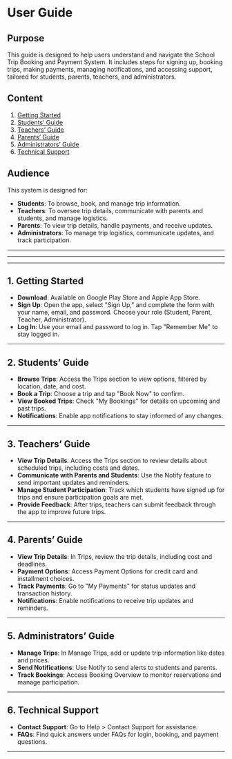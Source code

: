 # User Guide

## Purpose
This guide is designed to help users understand and navigate the School Trip Booking and Payment System. It includes steps for signing up, booking trips, making payments, managing notifications, and accessing support, tailored for students, parents, teachers, and administrators.

## Content
1. [Getting Started](#getting-started)
2. [Students’ Guide](#students-guide)
3. [Teachers’ Guide](#teachers-guide)
4. [Parents’ Guide](#parents-guide)
5. [Administrators’ Guide](#administrators-guide)
6. [Technical Support](#technical-support)


   
## Audience
This system is designed for:

- **Students**: To browse, book, and manage trip information.
- **Teachers**: To oversee trip details, communicate with parents and students, and manage logistics.
- **Parents**: To view trip details, handle payments, and receive updates.
- **Administrators**: To manage trip logistics, communicate updates, and track participation.

---



---

---

## 1. Getting Started
- **Download**: Available on Google Play Store and Apple App Store.
- **Sign Up**: Open the app, select "Sign Up," and complete the form with your name, email, and password. Choose your role (Student, Parent, Teacher, Administrator).
- **Log In**: Use your email and password to log in. Tap "Remember Me" to stay logged in.

---

## 2. Students’ Guide
- **Browse Trips**: Access the Trips section to view options, filtered by location, date, and cost.
- **Book a Trip**: Choose a trip and tap "Book Now" to confirm.
- **View Booked Trips**: Check "My Bookings" for details on upcoming and past trips.
- **Notifications**: Enable app notifications to stay informed of any changes.

---

## 3. Teachers’ Guide
- **View Trip Details**: Access the Trips section to review details about scheduled trips, including costs and dates.
- **Communicate with Parents and Students**: Use the Notify feature to send important updates and reminders.
- **Manage Student Participation**: Track which students have signed up for trips and ensure participation goals are met.
- **Provide Feedback**: After trips, teachers can submit feedback through the app to improve future trips.

---

## 4. Parents’ Guide
- **View Trip Details**: In Trips, review the trip details, including cost and deadlines.
- **Payment Options**: Access Payment Options for credit card and installment choices.
- **Track Payments**: Go to "My Payments" for status updates and transaction history.
- **Notifications**: Enable notifications to receive trip updates and reminders.

---

## 5. Administrators’ Guide
- **Manage Trips**: In Manage Trips, add or update trip information like dates and prices.
- **Send Notifications**: Use Notify to send alerts to students and parents.
- **Track Bookings**: Access Booking Overview to monitor reservations and manage participation.

---

## 6. Technical Support
- **Contact Support**: Go to Help > Contact Support for assistance.
- **FAQs**: Find quick answers under FAQs for login, booking, and payment questions.

---
